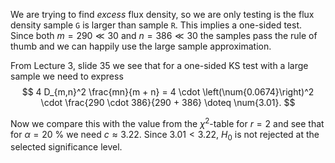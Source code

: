 We are trying to find _excess_ flux density, so we are only testing is the flux density sample `G`
is larger than sample `R`. This implies a one-sided test.
Since both $m = 290 \ll 30$ and $n = 386 \ll 30$ the samples pass the rule of thumb and
we can happily use the large sample approximation.

From Lecture 3, slide 35 we see that for a one-sided KS test with a large sample we need to express
$$
    4 D_{m,n}^2 \frac{mn}{m + n} =
    4 \cdot \left(\num{0.0674}\right)^2 \cdot \frac{290 \cdot 386}{290 + 386} \doteq
    \num{3.01}.
$$

Now we compare this with the value from the $\chi^2$-table for $r = 2$ and see
that for $\alpha = \qty{20}{\percent}$ we need $c \approx \num{3.22}$.
Since $\num{3.01} < \num{3.22}$, $H_0$ is not rejected at the selected significance level.
